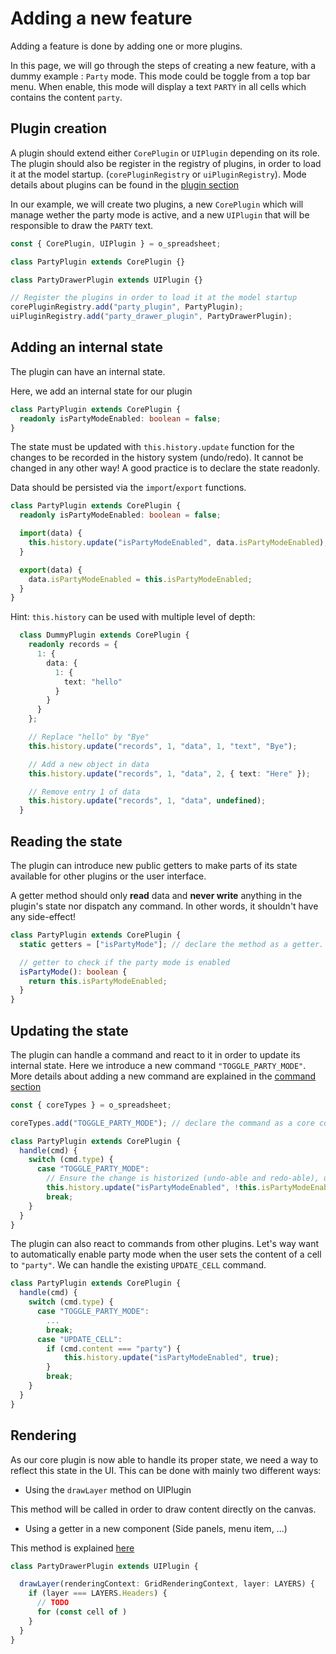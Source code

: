 # Adding a new feature

Adding a feature is done by adding one or more plugins.

In this page, we will go through the steps of creating a new feature, with a dummy
example : `Party` mode. This mode could be
toggle from a top bar menu. When enable, this mode will display a text `PARTY`
in all cells which contains the content `party`.

## Plugin creation

A plugin should extend either `CorePlugin` or `UIPlugin` depending on its role.
The plugin should also be register in the registry of plugins, in order to load
it at the model startup. (`corePluginRegistry` or `uiPluginRegistry`). Mode details
about plugins can be found in the [plugin section]("plugin.md)

In our example, we will create two plugins, a new `CorePlugin` which will manage
wether the party mode is active, and a new `UIPlugin` that will be responsible
to draw the `PARTY` text.

```typescript
const { CorePlugin, UIPlugin } = o_spreadsheet;

class PartyPlugin extends CorePlugin {}

class PartyDrawerPlugin extends UIPlugin {}

// Register the plugins in order to load it at the model startup
corePluginRegistry.add("party_plugin", PartyPlugin);
uiPluginRegistry.add("party_drawer_plugin", PartyDrawerPlugin);
```

## Adding an internal state

The plugin can have an internal state.

Here, we add an internal state for our plugin

```typescript
class PartyPlugin extends CorePlugin {
  readonly isPartyModeEnabled: boolean = false;
}
```

The state must be updated with `this.history.update` function for the changes to be recorded in the history system (undo/redo). It cannot be changed in any other way!
A good practice is to declare the state readonly.

Data should be persisted via the `import`/`export` functions.

```typescript
class PartyPlugin extends CorePlugin {
  readonly isPartyModeEnabled: boolean = false;

  import(data) {
    this.history.update("isPartyModeEnabled", data.isPartyModeEnabled);
  }

  export(data) {
    data.isPartyModeEnabled = this.isPartyModeEnabled;
  }
}
```

Hint: `this.history` can be used with multiple level of depth:

```typescript
  class DummyPlugin extends CorePlugin {
    readonly records = {
      1: {
        data: {
          1: {
            text: "hello"
          }
        }
      }
    };

    // Replace "hello" by "Bye"
    this.history.update("records", 1, "data", 1, "text", "Bye");

    // Add a new object in data
    this.history.update("records", 1, "data", 2, { text: "Here" });

    // Remove entry 1 of data
    this.history.update("records", 1, "data", undefined);
  }
```

## Reading the state

The plugin can introduce new public getters to make parts of its state available for other plugins or the user interface.

A getter method should only **read** data and **never write** anything in the plugin's state nor dispatch any command. In other words, it shouldn't have any side-effect!

```typescript
class PartyPlugin extends CorePlugin {
  static getters = ["isPartyMode"]; // declare the method as a getter.

  // getter to check if the party mode is enabled
  isPartyMode(): boolean {
    return this.isPartyModeEnabled;
  }
}
```

## Updating the state

The plugin can handle a command and react to it in order to update its internal
state. Here we introduce a new command `"TOGGLE_PARTY_MODE"`. More details about adding
a new command are explained in the [command section](command.md)

```typescript
const { coreTypes } = o_spreadsheet;

coreTypes.add("TOGGLE_PARTY_MODE"); // declare the command as a core command

class PartyPlugin extends CorePlugin {
  handle(cmd) {
    switch (cmd.type) {
      case "TOGGLE_PARTY_MODE":
        // Ensure the change is historized (undo-able and redo-able), using `this.history`.
        this.history.update("isPartyModeEnabled", !this.isPartyModeEnabled);
        break;
    }
  }
}
```

The plugin can also react to commands from other plugins. Let's way want to automatically enable party mode when the user sets the content of a cell to `"party"`. We can handle the existing `UPDATE_CELL` command.

```typescript
class PartyPlugin extends CorePlugin {
  handle(cmd) {
    switch (cmd.type) {
      case "TOGGLE_PARTY_MODE":
        ...
        break;
      case "UPDATE_CELL":
        if (cmd.content === "party") {
            this.history.update("isPartyModeEnabled", true);
        }
        break;
    }
  }
}
```

## Rendering

As our core plugin is now able to handle its proper state, we need a way to reflect this state in the UI. This can be done with mainly two different ways:

- Using the `drawLayer` method on UIPlugin

This method will be called in order to draw content directly on the canvas.

- Using a getter in a new component (Side panels, menu item, ...)

This method is explained [here](./ui_extension.md)

```typescript
class PartyDrawerPlugin extends UIPlugin {

  drawLayer(renderingContext: GridRenderingContext, layer: LAYERS) {
    if (layer === LAYERS.Headers) {
      // TODO
      for (const cell of )
    }
  }
}
```
